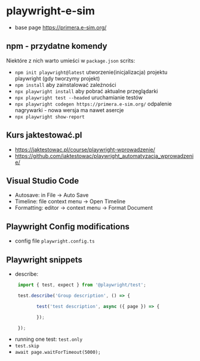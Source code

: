 # playwright-e-sim

- base page https://primera.e-sim.org/

## npm - przydatne komendy

Niektóre z nich warto umieści w `package.json` scrits:
- `npm init playwright@latest` utworzenie(inicjalizacja) projektu playwright (gdy tworzymy projekt)
- `npm install` aby zainstalować zależności
- `npx playwright install` aby pobrać aktualne przeglądarki
- `npx playwright test --headed` uruchamianie testów
- `npx playwright codegen https://primera.e-sim.org/` odpalenie nagrywarki - nowa wersja ma nawet asercje
- `npx playwright show-report`

## Kurs jaktestować.pl

- https://jaktestowac.pl/course/playwright-wprowadzenie/
- https://github.com/jaktestowac/playwright_automatyzacja_wprowadzenie/

## Visual Studio Code

- Autosave: in File -> Auto Save
- Timeline: file context menu -> Open Timeline
- Formatting: editor -> context menu -> Format Document

## Playwright Config modifications

- config file `playwright.config.ts`

## Playwright snippets
- describe:
    ```javascript
     import { test, expect } from '@playwright/test';   

     test.describe('Group description', () => {

            test('test description', async ({ page }) => {
    
            });

     });
    ```
- running one test: `test.only`
- `test.skip`
- `await page.waitForTimeout(5000);`